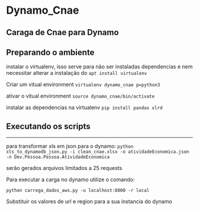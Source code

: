# Dynamo_Cnae
Caraga de Cnae para Dynamo
------------------------------------------------
## Preparando o ambiente

instalar o virtualenv, isso serve para não ser instaladas dependencias e nem necessitar alterar a instalação do
`apt install virtualenv`

Criar um vitual environment
`virtualenv dynamo_cnae p=python3`

ativar o vitual environment
`source dynamo_cnae/bin/activate`

instalar as dependencias na virtualenv
`pip install pandas xlrd `

## Executando os scripts
------------------------------------------------------------------------------------------------------------------------------
para transformar xls em json para o dynamo:
 `python xls_to_dynamodb_json.py -i clean_cnae.xlsx -o atividadeEconomica.json -n Dev.Pessoa.Pessoa.AtividadeEconomica `
 
 serão gerados arquivos limitados a 25 requests
 
 Para executar a carga no dynamo utilize o comando:
 
  `python carrega_dados_aws.py -u localhost:8000 -r local`
  
  Substituir os valores de url e region para a sua instancia do dynamo